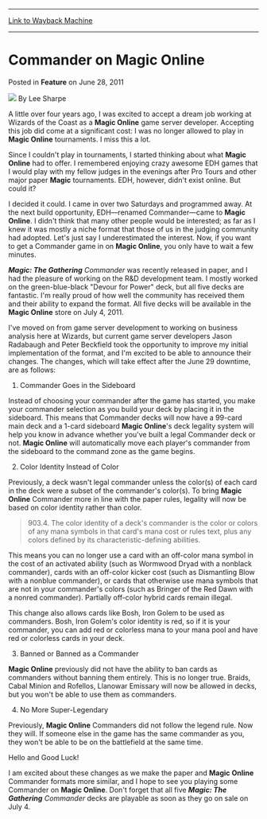 
---
[Link to Wayback Machine](https://web.archive.org/web/20151121065608/http://magic.wizards.com/en/articles/archive/feature/commander-magic-online-2011-06-28)

[_metadata_:wayback_url]:- "http://magic.wizards.com/en/articles/archive/feature/commander-magic-online-2011-06-28"
[_metadata_:wayback_raw_url]:- "https://web.archive.org/web/20151121065608id_/http://magic.wizards.com/en/articles/archive/feature/commander-magic-online-2011-06-28"
[_metadata_:wayback_capture_timestamp]:- "2015-11-21 06:56:08+00:00"
[_metadata_:description]:- "A little over four years ago, I was excited to accept a dream job working at Wizards of the Coast as a Magic Online game server developer. Accepting this job did come at a significant cost: I was no longer allowed to play in Magic Online tournaments. I miss this a lot."
[_metadata_:generator]:- "Drupal 7 (http://drupal.org)"
[_metadata_:publish_date]:- "2011-06-28"
---


Commander on **Magic Online**
=============================



 Posted in **Feature**
 on June 28, 2011 






![](https://media.magic.wizards.com/styles/auth_small/public/images/person/lee_author_image_0.jpeg)
By Lee Sharpe











A little over four years ago, I was excited to accept a dream job working at Wizards of the Coast as a **Magic Online** game server developer. Accepting this job did come at a significant cost: I was no longer allowed to play in **Magic Online** tournaments. I miss this a lot.

Since I couldn't play in tournaments, I started thinking about what **Magic Online** had to offer. I remembered enjoying crazy awesome EDH games that I would play with my fellow judges in the evenings after Pro Tours and other major paper **Magic** tournaments. EDH, however, didn't exist online. But could it?

I decided it could. I came in over two Saturdays and programmed away. At the next build opportunity, EDH—renamed Commander—came to **Magic Online**. I didn't think that many other people would be interested; as far as I knew it was mostly a niche format that those of us in the judging community had adopted. Let's just say I underestimated the interest. Now, if you want to get a Commander game in on **Magic Online**, you only have to wait a few minutes. 

***Magic: The Gathering** Commander* was recently released in paper, and I had the pleasure of working on the R&D development team. I mostly worked on the green-blue-black "Devour for Power" deck, but all five decks are fantastic. I'm really proud of how well the community has received them and their ability to expand the format. All five decks will be available in the **Magic Online** store on July 4, 2011. 

I've moved on from game server development to working on business analysis here at Wizards, but current game server developers Jason Radabaugh and Peter Beckfield took the opportunity to improve my initial implementation of the format, and I'm excited to be able to announce their changes. The changes, which will take effect after the June 29 downtime, are as follows: 

1. Commander Goes in the Sideboard

Instead of choosing your commander after the game has started, you make your commander selection as you build your deck by placing it in the sideboard. This means that Commander decks will now have a 99-card main deck and a 1-card sideboard **Magic Online**'s deck legality system will help you know in advance whether you've built a legal Commander deck or not. **Magic Online** will automatically move each player's commander from the sideboard to the command zone as the game begins. 

2. Color Identity Instead of Color

Previously, a deck wasn't legal commander unless the color(s) of each card in the deck were a subset of the commander's color(s). To bring **Magic Online** Commander more in line with the paper rules, legality will now be based on color identity rather than color. 


> 903.4. The color identity of a deck's commander is the color or colors of any mana symbols in that card's mana cost or rules text, plus any colors defined by its characteristic-defining abilities.

This means you can no longer use a card with an off-color mana symbol in the cost of an activated ability (such as Wormwood Dryad with a nonblack commander), cards with an off-color kicker cost (such as Dismantling Blow with a nonblue commander), or cards that otherwise use mana symbols that are not in your commander's colors (such as Bringer of the Red Dawn with a nonred commander). Partially off-color hybrid cards remain illegal. 

This change also allows cards like Bosh, Iron Golem to be used as commanders. Bosh, Iron Golem's color identity is red, so if it is your commander, you can add red or colorless mana to your mana pool and have red or colorless cards in your deck. 

3. Banned or Banned as a Commander

**Magic Online** previously did not have the ability to ban cards as commanders without banning them entirely. This is no longer true. Braids, Cabal Minion and Rofellos, Llanowar Emissary will now be allowed in decks, but you won't be able to use them as commanders. 

4. No More Super-Legendary

Previously, **Magic Online** Commanders did not follow the legend rule. Now they will. If someone else in the game has the same commander as you, they won't be able to be on the battlefield at the same time. 

Hello and Good Luck! 

I am excited about these changes as we make the paper and **Magic Online** Commander formats more similar, and I hope to see you playing some Commander on **Magic Online**. Don't forget that all five ***Magic: The Gathering** Commander* decks are playable as soon as they go on sale on July 4.








